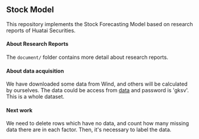## Stock Model

This repository implements the Stock Forecasting Model based on research reports of  Huatai Securities.

#### About Research Reports

The `document/` folder contains more detail about research reports.

#### About data acquisition

We have downloaded some data from Wind, and others will be calculated by ourselves. The data could be access from [data](https://pan.baidu.com/s/1x7df0ip4P-1fVL8_p702Cw) and password is 'gksv'. This is a whole dataset.

#### Next work
We need to delete rows which have no data, and count how many missing data there are in each factor. Then, it's necessary to label the data.